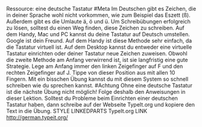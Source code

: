 Ressource: eine deutsche Tastatur #Meta
Im Deutschen gibt es Zeichen, die in deiner Sprache wohl nicht vorkommen, wie zum Beispiel das Eszett (ß).
Außerdem gibt es die Umlaute ä, ö und ü.
Um Schreibübungen erfolgreich zu lösen, solltest du einen Weg finden, diese Zeichen zu schreiben.
Auf dem Handy, Mac und PC kannst du deine Tastatur auf Deutsch umstellen. Google ist dein Freund.
Auf dem Handy ist diese Methode sehr einfach, da die Tastatur virtuell ist.
Auf dem Desktop kannst du entweder eine virtuelle Tastatur einrichten oder deiner Tastatur neue Zeichen zuweisen. Obwohl die zweite Methode am Anfang verwirrend ist, ist sie langfristig eine gute Strategie.
Lege am Anfang immer den linken Zeigefinger auf F und den rechten Zeigefinger auf J. Tippe von dieser Position aus mit allen 10 Fingern.
Mit ein bisschen Übung kannst du mit diesem System so schnell schreiben wie du sprechen kannst.
#Achtung Ohne eine deutsche Tastatur ist die nächste Übung nicht möglich! Folge deshalb den Anweisungen in dieser Lektion.
Solltest du Probleme beim Einrichten einer deutschen Tastatur haben, dann schreibe auf der Webseite TypeIt.org und kopiere den Text in die Übung. STYLE LINKEDPARTS TypeIt.org LINK http://german.typeit.org/